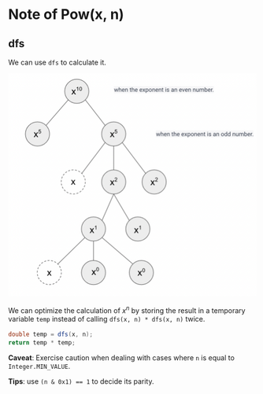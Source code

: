 # Note of Pow(x, n)
## dfs
We can use `dfs` to calculate it.

![power_x_y.png](power_x_y.png)

We can optimize the calculation of $x^n$ by storing the result in a temporary variable `temp` instead of calling 
`dfs(x, n) * dfs(x, n)` twice.

```java
double temp = dfs(x, n);
return temp * temp;
```

**Caveat**: Exercise caution when dealing with cases where `n` is equal to `Integer.MIN_VALUE`.

**Tips**: use `(n & 0x1) == 1` to decide its parity.